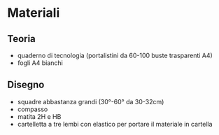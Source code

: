 # Materiali

## Teoria
- quaderno di tecnologia (portalistini da 60-100 buste trasparenti A4)
- fogli A4 bianchi

## Disegno
- squadre abbastanza grandi (30°-60° da 30-32cm)
- compasso
- matita 2H e HB
- cartelletta a tre lembi con elastico per portare il materiale in cartella
